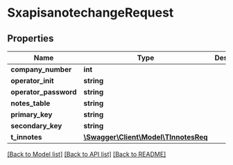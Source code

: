 # SxapisanotechangeRequest

## Properties
Name | Type | Description | Notes
------------ | ------------- | ------------- | -------------
**company_number** | **int** |  | [optional] 
**operator_init** | **string** |  | [optional] 
**operator_password** | **string** |  | [optional] 
**notes_table** | **string** |  | [optional] 
**primary_key** | **string** |  | [optional] 
**secondary_key** | **string** |  | [optional] 
**t_innotes** | [**\Swagger\Client\Model\TInnotesReq**](TInnotesReq.md) |  | [optional] 

[[Back to Model list]](../README.md#documentation-for-models) [[Back to API list]](../README.md#documentation-for-api-endpoints) [[Back to README]](../README.md)


